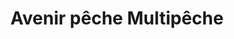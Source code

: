---
title: "Avenir pêche Multipêche"
url: /montceau-les-mines/avenir-peche-multipeche/
shop: pêche
---